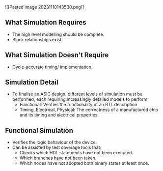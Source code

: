 ![[Pasted image 20231110143500.png]]
## What Simulation Requires
* The high level modelling should be complete.
* Block relationships exist.

## What Simulation Doesn't Require
* Cycle-accurate timing/ implementation.

## Simulation Detail 
* To finalise an ASIC design, different levels of simulation must be performed, each requiring increasingly detailed models to perform:
	* Functional: Verifies the functionality of an RTL description
	* Timing, Electrical, Physical: The correctness of a manufactured chip and its timing and electrical properties. 

## Functional Simulation 
* Verifies the logic behaviour of the device. 
* Can be assisted by test coverage tools that: 
	* Checks which HDL statements have not been executed.
	* Which branches have not been taken. 
	* Which nodes have not adopted both binary states at least once. 
